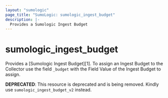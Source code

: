 ```yaml
---
layout: "sumologic"
page_title: "SumoLogic: sumologic_ingest_budget"
description: |-
  Provides a Sumologic Ingest Budget
---
```


# sumologic_ingest_budget
Provides a [Sumologic Ingest Budget][1]. To assign an Ingest Budget to the Collector use the field `_budget` with the Field Value of the Ingest Budget to assign.

**DEPRECATED**: This resource is deprecated and is being removed. Kindly use `sumologic_ingest_budget_v2` instead.
